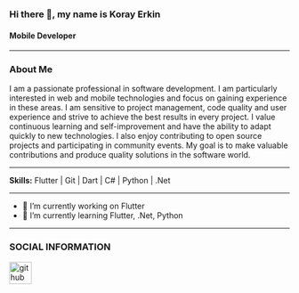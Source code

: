 ### Hi there 👋, my name is Koray Erkin
#### Mobile Developer

---
### About Me
I am a passionate professional in software development. I am particularly interested in web and mobile technologies and focus on gaining experience in these areas. I am sensitive to project management, code quality and user experience and strive to achieve the best results in every project. I value continuous learning and self-improvement and have the ability to adapt quickly to new technologies. I also enjoy contributing to open source projects and participating in community events. My goal is to make valuable contributions and produce quality solutions in the software world.

---

__Skills:__ Flutter | Git | Dart | C# | Python | .Net

---

- 🔭 I’m currently working on Flutter
- 🌱 I’m currently learning Flutter, .Net, Python

---

### SOCIAL INFORMATION
[<img src='[https://cdn.jsdelivr.net/npm/simple-icons@3.0.1/icons/github.svg](https://www.svgrepo.com/svg/353783/github-octocat)' alt='github' height='40'>](https://github.com/KorayErkin)  
